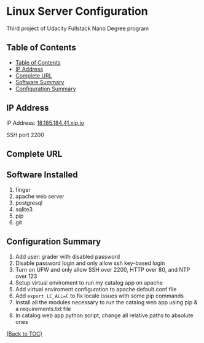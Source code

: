 # Linux Server Configuration
Third project of Udacity Fullstack Nano Degree program

## Table of Contents

- [Table of Contents](#table-of-contents)
- [IP Address](#ip-address)
- [Complete URL](#complete-url)
- [Software Summary](#software-summary)
- [Configuration Summary](#configuration-summary)

## IP Address
IP Address: [18.185.184.41.xip.io](http://18.185.184.41.xip.io)

SSH port 2200

## Complete URL

## Software Installed
1. finger
2. apache web server
3. postgresql
4. sqlite3
5. pip
6. git

## Configuration Summary
1. Add user: grader with disabled password
2. Disable password login and only allow ssh key-based login
3. Turn on UFW and only allow SSH over 2200, HTTP over 80, and NTP over 123
4. Setup virtual enviroment to run my catalog app on apache
6. Add virtual enviroment configuration to apache default.conf file
5. Add `export LC_ALL=C` to fix locale issues with some pip commands
6. Install all the modules necessary to run the catalog web app using pip & a requirements.txt file
7. In catalog web app python script, change all relative paths to absolute ones

[(Back to TOC)](#table-of-contents)